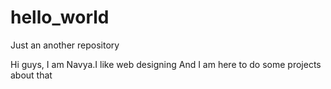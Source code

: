 # hello_world
Just an another repository

Hi guys,
I am Navya.I like web designing
And I am here to do some projects 
about that
